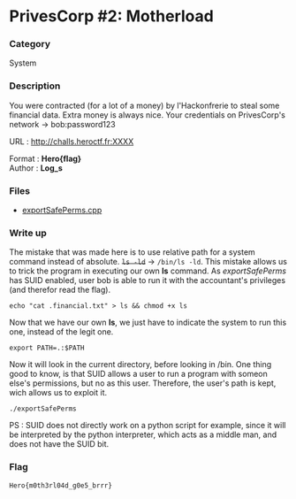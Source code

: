 # PrivesCorp #2: Motherload

### Category

System

### Description

You were contracted (for a lot of a money) by l'Hackonfrerie to steal some financial data. Extra money is always nice.
Your credentials on PrivesCorp's network -> bob:password123

URL : http://challs.heroctf.fr:XXXX

Format : **Hero{flag}**<br>
Author : **Log_s**

### Files

 - [exportSafePerms.cpp](src/exportSafePerms.cpp)

### Write up

The mistake that was made here is to use relative path for a system command instead of absolute. ~~```ls -ld```~~ -> ```/bin/ls -ld```.
This mistake allows us to trick the program in executing our own **ls** command. As *exportSafePerms* has SUID enabled, user bob is able to run it with the accountant's privileges (and therefor read the flag).

```echo "cat .financial.txt" > ls && chmod +x ls```

Now that we have our own **ls**, we just have to indicate the system to run this one, instead of the legit one.

```export PATH=.:$PATH```

Now it will look in the current directory, before looking in /bin. One thing good to know, is that SUID allows a user to run a program with someon else's permissions, but no as this user. Therefore, the user's path is kept, wich allows us to exploit it.

```./exportSafePerms```

PS : SUID does not directly work on a python script for example, since it will be interpreted by the python interpreter, which acts as a middle man, and does not have the SUID bit.

### Flag

```Hero{m0th3rl04d_g0e5_brrr}```